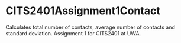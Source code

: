 # CITS2401Assignment1Contact
Calculates total number of contacts, average number of contacts and standard deviation. Assignment 1 for CITS2401 at UWA.
